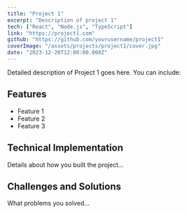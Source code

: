 ```yaml
---
title: "Project 1"
excerpt: "Description of project 1"
tech: ["React", "Node.js", "TypeScript"]
link: "https://project1.com"
github: "https://github.com/yourusername/project1"
coverImage: "/assets/projects/project1/cover.jpg"
date: "2023-12-20T12:00:00.000Z"
---
```


Detailed description of Project 1 goes here. You can include:

## Features
- Feature 1
- Feature 2
- Feature 3

## Technical Implementation
Details about how you built the project...

## Challenges and Solutions
What problems you solved...
